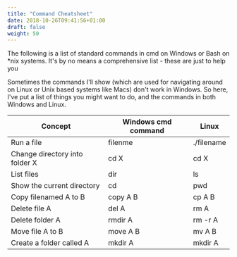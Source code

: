 ```yaml
---
title: "Command Cheatsheet"
date: 2018-10-26T09:41:56+01:00
draft: false
weight: 50
---
```


The following is a list of standard commands in cmd on Windows or Bash on *nix systems.
It's by no means a comprehensive list - these are just to help you

Sometimes the commands I'll show (which are used for navigating around on Linux or
Unix based systems like Macs) don't work in Windows. So here, I've put a list of
things you might want to do, and the commands in both Windows and Linux.


Concept                           |      Windows cmd command      | Linux
----------------------------------|-------------------------------|---------------------
                      Run a file  | filenme                       | ./filename
  Change directory into folder X  | cd X                          | cd X
  List files                      | dir                           | ls
  Show the current directory      | cd                            | pwd
  Copy filenamed A to B           | copy A B                      | cp A B
  Delete file A                   | del A                         | rm A
  Delete folder A                 | rmdir A                       | rm -r A
  Move file A to B                | move A B                      | mv A B
  Create a folder called A        | mkdir A                       | mkdir A              
